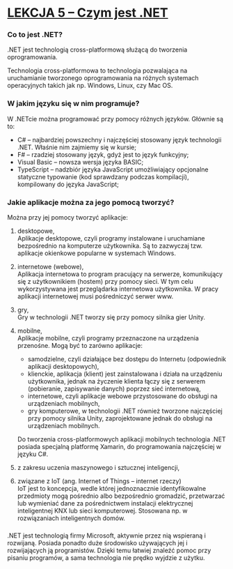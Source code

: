 # [LEKCJA 5 – Czym jest .NET](https://kurs.szkoladotneta.pl/zostan-programista-asp-net/tydzien-1-plan-gry/lekcja-6-co-musisz-umiec-zanim-przejdziesz-dalej/)
### Co to jest .NET?
.NET jest technologią cross-platformową służącą do tworzenia oprogramowania.

Technologia cross-platformowa to technologia pozwalająca na uruchamianie tworzonego oprogramowania na różnych systemach operacyjnych takich jak np. Windows, Linux, czy Mac OS.

### W jakim języku się w nim programuje?
W .NETcie  można programować przy pomocy różnych języków. Głównie są to:
* C# – najbardziej powszechny i najczęściej stosowany język technologii .NET. Właśnie nim zajmiemy się w kursie;
* F# – rzadziej stosowany język, gdyż jest to język funkcyjny;
* Visual Basic – nowsza wersja języka BASIC;
* TypeScript – nadzbiór języka JavaScript umożliwiający opcjonalne statyczne typowanie (kod sprawdzany podczas kompilacji), kompilowany do języka JavaScript;

### Jakie aplikacje można za jego pomocą tworzyć?
Można przy jej pomocy tworzyć aplikacje:
1. desktopowe, <br/>
        Aplikacje desktopowe, czyli programy instalowane i uruchamiane bezpośrednio na komputerze użytkownika. Są to zazwyczaj tzw. aplikacje okienkowe popularne w systemach Windows.
2. internetowe (webowe), <br/>
        Aplikacja internetowa to program pracujący na serwerze, komunikujący się z użytkownikiem (hostem) przy pomocy sieci. W tym celu wykorzystywana jest przeglądarka internetowa użytkownika. W pracy aplikacji internetowej musi pośredniczyć serwer www.
3. gry, <br/>
        Gry w technologii .NET tworzy się przy pomocy silnika gier Unity.
4. mobilne, <br/>
        Aplikacje mobilne, czyli programy przeznaczone na urządzenia przenośne. Mogą być to zarówno aplikacje:
    * samodzielne, czyli działające bez dostępu do Internetu (odpowiednik aplikacji desktopowych),
    * klienckie, aplikacja (klient) jest zainstalowana i działa na urządzeniu użytkownika, jednak na życzenie klienta łączy się z serwerem (pobieranie, zapisywanie danych) poprzez sieć internetową,
    * internetowe, czyli aplikacje webowe przystosowane do obsługi na urządzeniach mobilnych,
    * gry komputerowe, w technologii .NET również tworzone najczęściej przy pomocy silnika Unity, zaprojektowane jednak do obsługi na urządzeniach mobilnych.

    Do tworzenia cross-platformowych aplikacji mobilnych technologia .NET posiada specjalną platformę Xamarin, do programowania najczęściej w języku C#.
5. z zakresu uczenia maszynowego i sztucznej inteligencji,
6. związane z IoT (ang. Internet of Things – internet rzeczy) <br/>
        IoT jest to koncepcja, wedle której jednoznacznie identyfikowalne przedmioty mogą pośrednio albo bezpośrednio gromadzić, przetwarzać lub wymieniać dane za pośrednictwem instalacji elektrycznej inteligentnej KNX lub sieci komputerowej. Stosowana np. w rozwiązaniach inteligentnych domów.

###
.NET jest technologią firmy Microsoft, aktywnie przez nią wspieraną i rozwijaną. Posiada ponadto duże środowisko używających jej i rozwijających ją programistów. Dzięki temu łatwiej znaleźć pomoc przy pisaniu programów, a sama technologia nie prędko wyjdzie z użytku.
